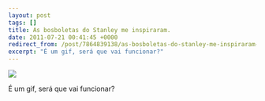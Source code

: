 ```yaml
---
layout: post
tags: []
title: As bosboletas do Stanley me inspiraram.
date: 2011-07-21 00:41:45 +0000
redirect_from: /post/7864839138/as-bosboletas-do-stanley-me-inspiraram-é-um-gif/,/post/7864839138/
excerpt: "É um gif, será que vai funcionar?"
---
```


![](http://33.media.tumblr.com/tumblr_lonr9l8shj1qma17bo1_400.gif)

É um gif, será que vai funcionar?

